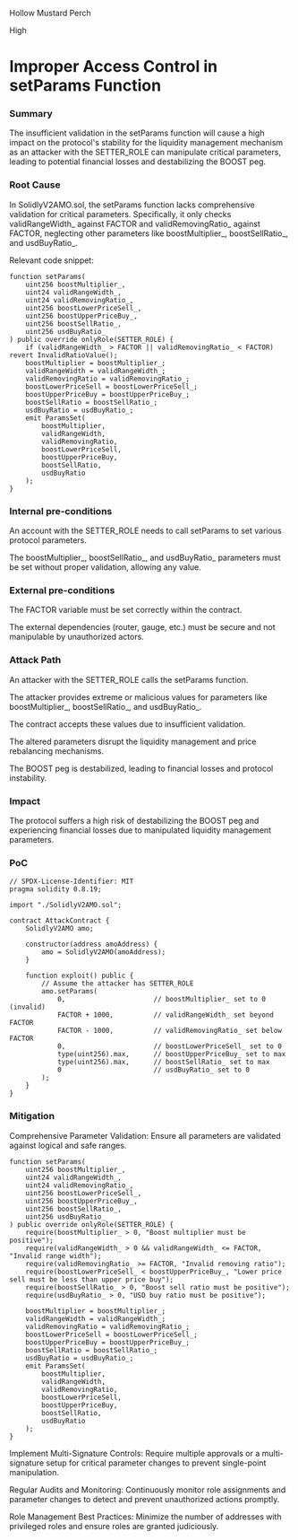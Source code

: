 Hollow Mustard Perch

High

# Improper Access Control in setParams Function

### Summary

The insufficient validation in the setParams function will cause a high impact on the protocol's stability for the liquidity management mechanism as an attacker with the SETTER_ROLE can manipulate critical parameters, leading to potential financial losses and destabilizing the BOOST peg.

### Root Cause

In SolidlyV2AMO.sol, the setParams function lacks comprehensive validation for critical parameters. Specifically, it only checks validRangeWidth_ against FACTOR and validRemovingRatio_ against FACTOR, neglecting other parameters like boostMultiplier_, boostSellRatio_, and usdBuyRatio_.

Relevant code snippet:
```solidity
function setParams(
    uint256 boostMultiplier_,
    uint24 validRangeWidth_,
    uint24 validRemovingRatio_,
    uint256 boostLowerPriceSell_,
    uint256 boostUpperPriceBuy_,
    uint256 boostSellRatio_,
    uint256 usdBuyRatio_
) public override onlyRole(SETTER_ROLE) {
    if (validRangeWidth_ > FACTOR || validRemovingRatio_ < FACTOR) revert InvalidRatioValue();
    boostMultiplier = boostMultiplier_;
    validRangeWidth = validRangeWidth_;
    validRemovingRatio = validRemovingRatio_;
    boostLowerPriceSell = boostLowerPriceSell_;
    boostUpperPriceBuy = boostUpperPriceBuy_;
    boostSellRatio = boostSellRatio_;
    usdBuyRatio = usdBuyRatio_;
    emit ParamsSet(
        boostMultiplier,
        validRangeWidth,
        validRemovingRatio,
        boostLowerPriceSell,
        boostUpperPriceBuy,
        boostSellRatio,
        usdBuyRatio
    );
}
```

### Internal pre-conditions

An account with the SETTER_ROLE needs to call setParams to set various protocol parameters.

The boostMultiplier_, boostSellRatio_, and usdBuyRatio_ parameters must be set without proper validation, allowing any value.

### External pre-conditions

The FACTOR variable must be set correctly within the contract.

The external dependencies (router, gauge, etc.) must be secure and not manipulable by unauthorized actors.

### Attack Path

An attacker with the SETTER_ROLE calls the setParams function.

The attacker provides extreme or malicious values for parameters like boostMultiplier_, boostSellRatio_, and usdBuyRatio_.

The contract accepts these values due to insufficient validation.

The altered parameters disrupt the liquidity management and price rebalancing mechanisms.

The BOOST peg is destabilized, leading to financial losses and protocol instability.

### Impact

The protocol suffers a high risk of destabilizing the BOOST peg and experiencing financial losses due to manipulated liquidity management parameters.

### PoC

```solidity
// SPDX-License-Identifier: MIT
pragma solidity 0.8.19;

import "./SolidlyV2AMO.sol";

contract AttackContract {
    SolidlyV2AMO amo;

    constructor(address amoAddress) {
        amo = SolidlyV2AMO(amoAddress);
    }

    function exploit() public {
        // Assume the attacker has SETTER_ROLE
        amo.setParams(
            0,                      // boostMultiplier_ set to 0 (invalid)
            FACTOR + 1000,          // validRangeWidth_ set beyond FACTOR
            FACTOR - 1000,          // validRemovingRatio_ set below FACTOR
            0,                      // boostLowerPriceSell_ set to 0
            type(uint256).max,      // boostUpperPriceBuy_ set to max
            type(uint256).max,      // boostSellRatio_ set to max
            0                       // usdBuyRatio_ set to 0
        );
    }
}
```

### Mitigation

Comprehensive Parameter Validation:
Ensure all parameters are validated against logical and safe ranges.
```solidity
function setParams(
    uint256 boostMultiplier_,
    uint24 validRangeWidth_,
    uint24 validRemovingRatio_,
    uint256 boostLowerPriceSell_,
    uint256 boostUpperPriceBuy_,
    uint256 boostSellRatio_,
    uint256 usdBuyRatio_
) public override onlyRole(SETTER_ROLE) {
    require(boostMultiplier_ > 0, "Boost multiplier must be positive");
    require(validRangeWidth_ > 0 && validRangeWidth_ <= FACTOR, "Invalid range width");
    require(validRemovingRatio_ >= FACTOR, "Invalid removing ratio");
    require(boostLowerPriceSell_ < boostUpperPriceBuy_, "Lower price sell must be less than upper price buy");
    require(boostSellRatio_ > 0, "Boost sell ratio must be positive");
    require(usdBuyRatio_ > 0, "USD buy ratio must be positive");

    boostMultiplier = boostMultiplier_;
    validRangeWidth = validRangeWidth_;
    validRemovingRatio = validRemovingRatio_;
    boostLowerPriceSell = boostLowerPriceSell_;
    boostUpperPriceBuy = boostUpperPriceBuy_;
    boostSellRatio = boostSellRatio_;
    usdBuyRatio = usdBuyRatio_;
    emit ParamsSet(
        boostMultiplier,
        validRangeWidth,
        validRemovingRatio,
        boostLowerPriceSell,
        boostUpperPriceBuy,
        boostSellRatio,
        usdBuyRatio
    );
}
```
Implement Multi-Signature Controls:
Require multiple approvals or a multi-signature setup for critical parameter changes to prevent single-point manipulation.

Regular Audits and Monitoring:
Continuously monitor role assignments and parameter changes to detect and prevent unauthorized actions promptly.

Role Management Best Practices:
Minimize the number of addresses with privileged roles and ensure roles are granted judiciously.